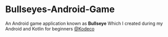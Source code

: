 # Bullseyes-Android-Game
An Android game application known as **Bullseye** Which I created during my Android and Kotlin for beginners [@Kodeco](https://www.kodeco.com/)

